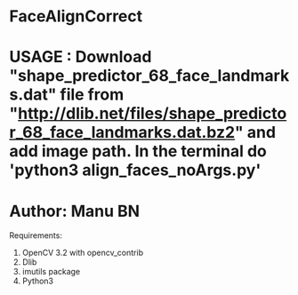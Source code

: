 # FaceAlignCorrect

# USAGE : Download "shape_predictor_68_face_landmarks.dat" file from "http://dlib.net/files/shape_predictor_68_face_landmarks.dat.bz2" and add image path. In the terminal do 'python3 align_faces_noArgs.py'
# Author: Manu BN

Requirements:

1. OpenCV 3.2 with opencv_contrib
2. Dlib
3. imutils package
4. Python3

